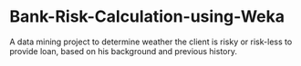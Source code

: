 # Bank-Risk-Calculation-using-Weka
A data mining project to determine weather the client is risky or risk-less to provide loan, based on his background and previous history.
